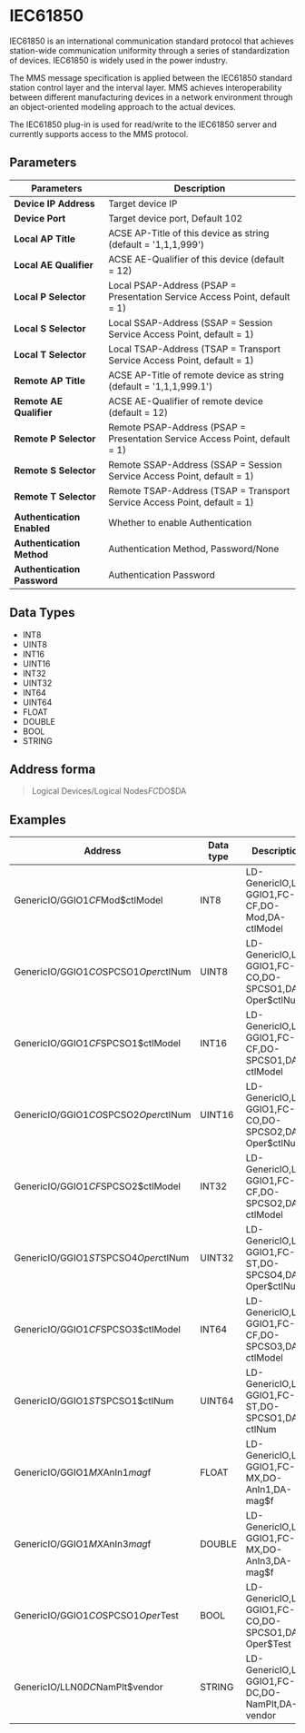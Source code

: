 # IEC61850

IEC61850 is an international communication standard protocol that achieves station-wide communication uniformity through a series of standardization of devices. IEC61850 is widely used in the power industry.

The MMS message specification is applied between the IEC61850 standard station control layer and the interval layer. MMS achieves interoperability between different manufacturing devices in a network environment through an object-oriented modeling approach to the actual devices.

The IEC61850 plug-in is used for read/write to the IEC61850 server and currently supports access to the MMS protocol.

## Parameters

|   Parameters   | Description                      |
| -------- | -------------------------- |
| **Device IP Address** |  Target device IP             |
| **Device Port** | Target device port, Default 102 |
| **Local AP Title** | ACSE AP-Title of this device as string (default = '1,1,1,999') |
| **Local AE Qualifier** | ACSE AE-Qualifier of this device (default = 12) |
| **Local P Selector** | Local PSAP-Address (PSAP = Presentation Service Access Point, default = 1) |
| **Local S Selector** | Local SSAP-Address (SSAP = Session Service Access Point, default = 1) |
| **Local T Selector** | Local TSAP-Address (TSAP = Transport Service Access Point, default = 1) |
| **Remote AP Title** | ACSE AP-Title of remote device as string (default = '1,1,1,999.1') |
| **Remote AE Qualifier** | ACSE AE-Qualifier of remote device (default = 12) |
| **Remote P Selector** | Remote PSAP-Address (PSAP = Presentation Service Access Point, default = 1) |
| **Remote S Selector** | Remote SSAP-Address (SSAP = Session Service Access Point, default = 1) |
| **Remote T Selector** | Remote TSAP-Address (TSAP = Transport Service Access Point, default = 1) |
| **Authentication Enabled** | Whether to enable Authentication |
| **Authentication Method** | Authentication Method, Password/None |
| **Authentication Password** | Authentication Password |

## Data Types

* INT8
* UINT8
* INT16
* UINT16
* INT32
* UINT32
* INT64
* UINT64
* FLOAT
* DOUBLE
* BOOL
* STRING

## Address forma

> Logical Devices/Logical Nodes$FC$DO$DA

## Examples

|  Address                                 | Data type | Description                                                 |
| ------------------------------------- | -------- | ---------------------------------------------------- |
| GenericIO/GGIO1$CF$Mod$ctlModel       | INT8     | LD-GenericIO,LN-GGIO1,FC-CF,DO-Mod,DA-ctlModel       |
| GenericIO/GGIO1$CO$SPCSO1$Oper$ctlNum | UINT8    | LD-GenericIO,LN-GGIO1,FC-CO,DO-SPCSO1,DA-Oper$ctlNum |
| GenericIO/GGIO1$CF$SPCSO1$ctlModel    | INT16    | LD-GenericIO,LN-GGIO1,FC-CF,DO-SPCSO1,DA-ctlModel    |
| GenericIO/GGIO1$CO$SPCSO2$Oper$ctlNum | UINT16   | LD-GenericIO,LN-GGIO1,FC-CO,DO-SPCSO2,DA-Oper$ctlNum |
| GenericIO/GGIO1$CF$SPCSO2$ctlModel    | INT32    | LD-GenericIO,LN-GGIO1,FC-CF,DO-SPCSO2,DA-ctlModel    |
| GenericIO/GGIO1$ST$SPCSO4$Oper$ctlNum | UINT32   | LD-GenericIO,LN-GGIO1,FC-ST,DO-SPCSO4,DA-Oper$ctlNum |
| GenericIO/GGIO1$CF$SPCSO3$ctlModel    | INT64    | LD-GenericIO,LN-GGIO1,FC-CF,DO-SPCSO3,DA-ctlModel    |
| GenericIO/GGIO1$ST$SPCSO1$ctlNum      | UINT64   | LD-GenericIO,LN-GGIO1,FC-ST,DO-SPCSO1,DA-ctlNum      |
| GenericIO/GGIO1$MX$AnIn1$mag$f        | FLOAT    | LD-GenericIO,LN-GGIO1,FC-MX,DO-AnIn1,DA-mag$f        |
| GenericIO/GGIO1$MX$AnIn3$mag$f        | DOUBLE   | LD-GenericIO,LN-GGIO1,FC-MX,DO-AnIn3,DA-mag$f        |
| GenericIO/GGIO1$CO$SPCSO1$Oper$Test   | BOOL     | LD-GenericIO,LN-GGIO1,FC-CO,DO-SPCSO1,DA-Oper$Test   |
| GenericIO/LLN0$DC$NamPlt$vendor       | STRING   | LD-GenericIO,LN-GGIO1,FC-DC,DO-NamPlt,DA-vendor      |
